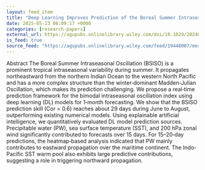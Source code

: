 ```yaml
---
layout: feed_item
title: "Deep Learning Improves Prediction of the Boreal Summer Intraseasonal Oscillation Using Predictive Source Analysis"
date: 2025-05-23 06:09:17 +0000
categories: [research-papers]
external_url: https://agupubs.onlinelibrary.wiley.com/doi/10.1029/2024GL114477?af=R
is_feed: true
source_feed: "https://agupubs.onlinelibrary.wiley.com/feed/19448007/most-recent"
---
```


Abstract
The Boreal Summer Intraseasonal Oscillation (BSISO) is a prominent tropical intraseasonal variability during summer. It propagates northeastward from the northern Indian Ocean to the western North Pacific and has a more complex structure than the winter‐dominant Madden‐Julian Oscillation, which makes its prediction challenging. We propose a real‐time prediction framework for the bimodal intraseasonal oscillation index using deep learning (DL) models for 1‐month forecasting. We show that the BSISO prediction skill (Cor = 0.6) reaches about 29 days during June to August, outperforming existing numerical models. Using explainable artificial intelligence, we quantitatively evaluated DL model prediction sources. Precipitable water (PW), sea surface temperature (SST), and 200 hPa zonal wind significantly contributed to forecasts over 15 days. For 15–20‐day predictions, the heatmap‐based analysis indicated that PW mainly contributes to eastward propagation over the maritime continent. The Indo‐Pacific SST warm pool also exhibits large predictive contributions, suggesting a role in triggering northward propagation.
